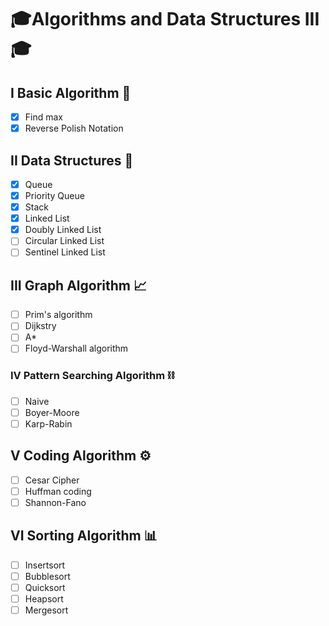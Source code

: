 # 🎓Algorithms and Data Structures III🎓


## I Basic Algorithm 📙
- [x] Find max
- [x] Reverse Polish Notation

## II Data Structures 🔨
- [x] Queue
- [x] Priority Queue
- [x] Stack
- [x] Linked List
- [x] Doubly Linked List
- [ ] Circular Linked List
- [ ] Sentinel Linked List

## III Graph Algorithm 📈
- [ ] Prim's algorithm
- [ ] Dijkstry
- [ ] A*
- [ ] Floyd-Warshall algorithm

### IV Pattern Searching Algorithm ⛓
- [ ] Naive
- [ ] Boyer-Moore
- [ ] Karp-Rabin

## V Coding Algorithm ⚙️
- [ ] Cesar Cipher
- [ ] Huffman coding
- [ ] Shannon-Fano

## VI Sorting Algorithm 📊
- [ ] Insertsort
- [ ] Bubblesort
- [ ] Quicksort
- [ ] Heapsort
- [ ] Mergesort
